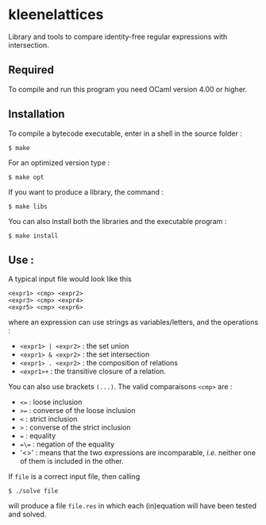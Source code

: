 kleenelattices
==============

Library and tools to compare identity-free regular expressions with intersection.

## Required
To compile and run this program you need OCaml version 4.00 or higher.

## Installation
To compile a bytecode executable, enter in a shell in the source folder :
```shell
$ make
```

For an optimized version type :
```shell
$ make opt
```

If you want to produce a library, the command :
```shell
$ make libs
```

You can also install both the libraries and the executable program :
```shell
$ make install
```

## Use :
A typical input file would look like this
```
<expr1> <cmp> <expr2>
<expr3> <cmp> <expr4>
<expr5> <cmp> <expr6>
```
where an expression can use strings as variables/letters, and the operations :
* `<expr1> | <expr2>` : the set union
* `<expr1> & <expr2>` : the set intersection
* `<expr1> . <expr2>` : the composition of relations
* `<expr1>+` : the transitive closure of a relation.

You can also use brackets `(...)`.
The valid comparaisons `<cmp>` are :
* `<=` : loose inclusion
* `>=` : converse of the loose inclusion
* `<` : strict inclusion
* `>` : converse of the strict inclusion
* `=` : equality
* `=\=` : negation of the equality
* '<>' : means that the two expressions are incomparable, *i.e.* neither one of them is included in the other.


If `file` is a correct input file, then calling
```shell
$ ./solve file
```
will produce a file `file.res` in which each (in)equation will have been tested and solved.
